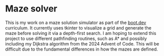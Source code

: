 # Maze solver

This is my work on a maze solution simulator as part of the [boot.dev](https://www.boot.dev) curriculum.
It currently uses tkinter to visualize a grid and generate the maze before solving it via a depth-first search.
I am hoping to extend this project to use different pathfinding routines, such as A* and
possibly including my Dijkstra algorithm from the 2024 Advent of Code.
This will be difficult due to the fundamental differences in how the mazes are defined.
